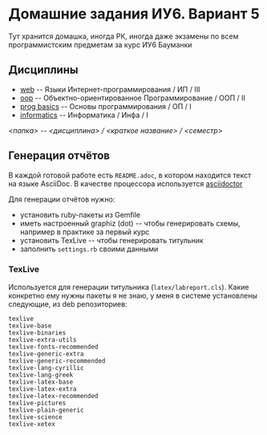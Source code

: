 # Домашние задания ИУ6. Вариант 5

Тут хранится домашка, иногда РК, иногда даже экзамены по всем программистским предметам за курс ИУ6 Бауманки

## Дисциплины

- [web](./web/) -- Языки Интернет-программирования / ИП / III
- [oop](./oop/) -- Объектно-ориентированное Программирование / ООП / II
- [prog basics](./prog%20basics/) -- Основы программирования / ОП / I
- [informatics](./informatics/) -- Информатика / Инфа / I


*<папка> -- <дисциплина> / <краткое название> / <семестр>*

## Генерация отчётов

В каждой готовой работе есть `README.adoc`, в котором находится текст на языке AsciiDoc. В качестве процессора используется [asciidoctor](https://asciidoctor.org/)

Для генерации отчётов нужно:
- установить ruby-пакеты из Gemfile 
- иметь настроенный graphiz (dot) -- чтобы генерировать схемы, например в практике за первый курс
- установить TexLive -- чтобы генерировать титульник
- заполнить `settings.rb` своими данными

### TexLive
Используется для генерации титульника (`latex/labreport.cls`). Какие конкретно ему нужны пакеты я не знаю, у меня в системе установлены следующие, из deb репозиториев:

```
texlive
texlive-base
texlive-binaries
texlive-extra-utils
texlive-fonts-recommended
texlive-generic-extra
texlive-generic-recommended
texlive-lang-cyrillic
texlive-lang-greek
texlive-latex-base
texlive-latex-extra
texlive-latex-recommended
texlive-pictures
texlive-plain-generic
texlive-science
texlive-xetex
```
